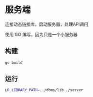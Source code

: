 # 服务端

连接动态链接库，启动服务器，处理API调用

使用 GO 编写，因为只是一个小服务器

## 构建

```bash
go build
```

## 运行

```bash
LD_LIBRARY_PATH=../dbms/lib ./server
```
